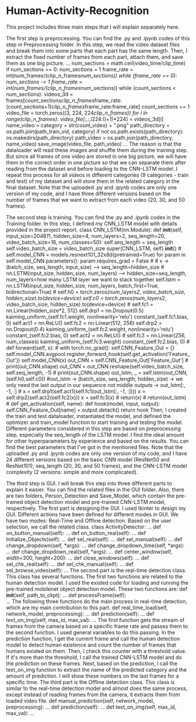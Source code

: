 # Human-Activity-Recognition
This project includes three main steps that I will explain separately here.

The first step is preprocessing. You can find the .py and .ipynb codes of this step in Preprocessing folder.
In this step, we read the video dataset files and break them into some parts that each part has the same length. Then, I extract the fixed number of frames from each part, attach them, and save them as one big picture.
					  ...
					  num_sections = math.ceil(video_time/clip_time)
			          if num_sections == 0:
			            num_sections = 1
			          frame_rate = int(num_frames/(clip_n_frames*num_sections))
			          while (frame_rate == 0):
			            num_sections -= 1
			            frame_rate = int(num_frames/(clip_n_frames*num_sections))
			          while (count_sections < num_sections):
			            videos_3d = frames[count_sections*clip_n_frames*frame_rate:(count_sections+1)*clip_n_frames*frame_rate:frame_rate]
			            count_sections += 1
			            video_file = torch.zeros((3, 224, 224*clip_n_frames))
			            for i in range(clip_n_frames):
			              video_file[:,:,i*224:(i+1)*224] = videos_3d[i]
			            name_video = category + str(count_video) + ".png"
			            path_directory = os.path.join(path_train_vid, category)
			            if not os.path.exists(path_directory):
			                os.makedirs(path_directory)
			            path_video = os.path.join(path_directory, name_video)
			            save_image(video_file, path_video)
			          ...
The reason is that the dataloader will read these images and shuffle them during the training step. But since all frames of one video are stored in one big picture, we will have them in the correct order in one picture so that we can separate them after reading from the dataset and before loading to the CNN-LSTM model. I repeat this process for all videos in different categories (9 categories - train and test) of my dataset and will store them in the related category in the final dataset. Note that the uploaded .py and .ipynb codes are only one version of my code, and I have three different versions based on the number of frames that we want to extract from each video (20, 30, and 50 frames).

The second step is training. You can find the .py and .ipynb codes in the Training folder.
In this step, I defined my CNN_LSTM model with details provided in the project report.
					class CNN_LSTM(nn.Module):
					    def __init__(self, input_size=2048*1*1, hidden_size=4, num_layers=2, seq_length=20, video_batch_size=16, num_classes=50):
					        self.seq_length = seq_length
					        self.video_batch_size = video_batch_size
					        super(CNN_LSTM, self).__init__()
					        #
					        self.model_CNN = models.resnext101_32x8d(pretrained=True)
					        for param in self.model_CNN.parameters():
					            param.requires_grad = False
					        #
					        # x -> (batch_size, seq_length, input_size) --> seq_length=hidden_size
					        # nn.LSTM(input_size, hidden_size, num_layers) --> hidden_size=seq_length, num_layers=how many LSTM layer we want to stack together
					        self.lstm = nn.LSTM(input_size, hidden_size, num_layers, batch_first=True, bidirectional=True)
					        #
					        self.h0 = torch.zeros(num_layers*2, video_batch_size, hidden_size).to(device=device)
					        self.c0 = torch.zeros(num_layers*2, video_batch_size, hidden_size).to(device=device)
					        #
					        self.fc1 = nn.Linear(hidden_size*2, 512)
					        self.drp1 = nn.Dropout(0.5)
					        kaiming_uniform_(self.fc1.weight, nonlinearity='relu')
					        constant_(self.fc1.bias, 0)
					        self.act1 = nn.ReLU()
					        self.fc2 = nn.Linear(512, 256)
					        self.drp2 = nn.Dropout(0.4)
					        kaiming_uniform_(self.fc2.weight, nonlinearity='relu')
					        constant_(self.fc2.bias, 0)
					        self.act2 = nn.ReLU()
					        #
					        self.fc3 = nn.Linear(256, num_classes)
					        kaiming_uniform_(self.fc3.weight)
					        constant_(self.fc2.bias, 0)
					        #
					    def forward(self, x):
					        # with torch.no_grad():
					        self.CNN_Feature_Out = {}
					        self.model_CNN.avgpool.register_forward_hook(self.get_activation('Feature_Out'))
					        self.model_CNN(x)
					        out_CNN = self.CNN_Feature_Out['Feature_Out']
					        # print(out_CNN.shape)
					        out_CNN = out_CNN.reshape(self.video_batch_size, self.seq_length, -1)
					        # print(out_CNN.shape)
					        out_lstm, _ = self.lstm(out_CNN, (self.h0,self.c0))
					        #out_lstm -> (batch_size, seq_length, hidden_size) -> we only need the last output in our sequence not middle outputs -> out_lstm[:, -1, :]
					        #
					        x = self.drp1(self.act1(self.fc1(out_lstm[:, -1, :])))
					        x = self.drp2(self.act2(self.fc2(x)))
					        x = self.fc3(x)
					        #
					        return(x)
					        # return(out_lstm)
					    	#
					    def get_activation(self, name):
					        def hook(model, input, output):
					            self.CNN_Feature_Out[name] = output.detach()
					        return hook
Then, I created the train and test dataloader, instantiated the model, and defined the optimizer and train_model function to start training and testing the model. Different parameters considered in this step are based on preprocessing step, especially the seq_length of the LSTM model. I find the ideal amount for other hyperparameters by experience and based on the results. You can find the best parameters that I've got in the mentioned files. Note that the uploaded .py and .ipynb codes are only one version of my code, and I have 24 different versions based on the basic CNN model (ResNet50 and ResNet101), seq_length (20, 30, and 50 frames), and the CNN-LSTM model complexity (2 versions: simple and more complicated). 

The third step is GUI. I will break this step into three different parts to explain it easier. You can find the related files in the GUI folder. Also, there are two folders, Person_Detection and Save_Model, which contain the pre-trained object detection model and pre-trained CNN-LSTM model, respectively. 
The first part is designing the GUI. I used tkinter to design my GUI. Different actions have been defined for different modes in GUI. We have two modes: Real-Time and Offline detection. Based on the user selection, we call the related class.
						class ActivityDetector:
						    ...
						    def on_button_manual(self):
						    ...
						    def on_button_real(self):
						    ...
						    def Initialize_Objects(self):
						    ...
						    def sel_real(self):
						    ...
						    def sel_manual(self):
						    ...
						    def change_dropdown(self, *args):
						    ...
						    def change_dropdown_time(self, *args):
						    ...
						    def change_dropdown_real(self, *args):
						    ...
						    def center_window(self, width=300, height=200):
						    ...
						    def close_windows(self):
						    ...
						    def sel_chk_real(self):
						    ...
						    def sel_chk_manual(self):
						    ...
						    def sel_browse_video(self):
						    ...
The second part is the real-time detection class. This class has several functions. The first two functions are related to the human detection model. I used the existed code for loading and running the pre-trained mobilenet object detection model. These two functions are:
						def __init__(self, path_to_ckpt):
					    ...
					    def processFrame(self):    
					    ...
The following three functions do the main process in real-time detection, which are my main contribution to this part.
						def real_time_load(self, network_model, preprocessing):
					    ...
					    def prediction(self):
					    ...
					    def text_on_img(self, max_id, max_val):
					    ...
The first function gets the stream of frames from the camera based on a specific frame rate and passes them to the second function. I used general variables to do this passing. In the prediction function, I get the current frame and call the human detection model to detect human existence and count the number of frames that humans existed on them. Then, I check this counter with a threshold value. If it's more than the threshold, I call the trained CNN-LSTM model and do the prediction on these frames. Next, based on the prediction, I call the text_on_img function to extract the name of the predicted category and the amount of prediction. I will show these numbers on the last frames for a specific time. 
The third part is the Offline detection class. This class is similar to the real-time detection model and almost does the same process, except instead of reading frames from the camera, it extracts them from loaded video file.
						def manual_prediction(self, network_model, preprocessing):
					    ...
					    def prediction(self):
					    ...
					    def text_on_img(self, max_id, max_val):
					    ...


